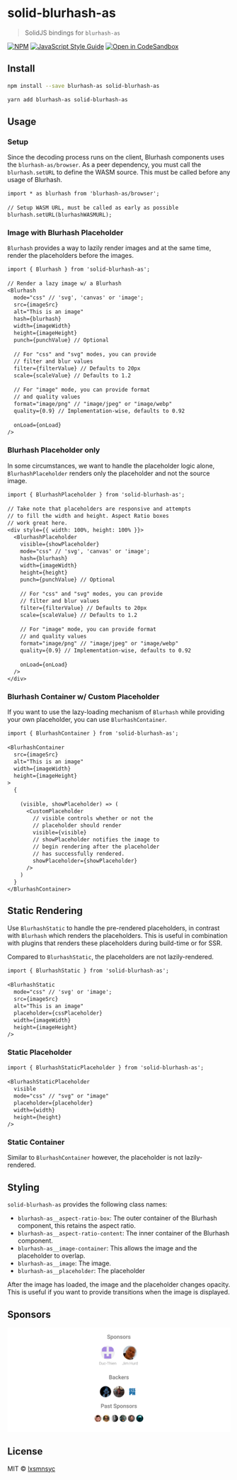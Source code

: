 # solid-blurhash-as

> SolidJS bindings for `blurhash-as`

[![NPM](https://img.shields.io/npm/v/solid-blurhash-as.svg)](https://www.npmjs.com/package/solid-blurhash-as) [![JavaScript Style Guide](https://badgen.net/badge/code%20style/airbnb/ff5a5f?icon=airbnb)](https://github.com/airbnb/javascript) [![Open in CodeSandbox](https://img.shields.io/badge/Open%20in-CodeSandbox-blue?style=flat-square&logo=codesandbox)](https://codesandbox.io/s/github/lxsmnsyc/blurhash-as/tree/main/examples/vite-solid-demo)

## Install

```bash
npm install --save blurhash-as solid-blurhash-as
```

```bash
yarn add blurhash-as solid-blurhash-as
```

## Usage

### Setup

Since the decoding process runs on the client, Blurhash components uses the `blurhash-as/browser`. As a peer dependency, you must call the `blurhash.setURL` to define the WASM source. This must be called before any usage of Blurhash.

```tsx
import * as blurhash from 'blurhash-as/browser';

// Setup WASM URL, must be called as early as possible
blurhash.setURL(blurhashWASMURL);
```

### Image with Blurhash Placeholder

`Blurhash` provides a way to lazily render images and at the same time, render the placeholders before the images.

```tsx
import { Blurhash } from 'solid-blurhash-as';

// Render a lazy image w/ a Blurhash
<Blurhash
  mode="css" // 'svg', 'canvas' or 'image';
  src={imageSrc}
  alt="This is an image"
  hash={blurhash}
  width={imageWidth}
  height={imageHeight}
  punch={punchValue} // Optional

  // For "css" and "svg" modes, you can provide
  // filter and blur values
  filter={filterValue} // Defaults to 20px
  scale={scaleValue} // Defaults to 1.2

  // For "image" mode, you can provide format
  // and quality values
  format="image/png" // "image/jpeg" or "image/webp"
  quality={0.9} // Implementation-wise, defaults to 0.92

  onLoad={onLoad}
/>
```

### Blurhash Placeholder only

In some circumstances, we want to handle the placeholder logic alone, `BlurhashPlaceholder` renders only the placeholder and not the source image.

```tsx
import { BlurhashPlaceholder } from 'solid-blurhash-as';

// Take note that placeholders are responsive and attempts
// to fill the width and height. Aspect Ratio boxes
// work great here.
<div style={{ width: 100%, height: 100% }}>
  <BlurhashPlaceholder
    visible={showPlaceholder}
    mode="css" // 'svg', 'canvas' or 'image';
    hash={blurhash}
    width={imageWidth}
    height={height}
    punch={punchValue} // Optional

    // For "css" and "svg" modes, you can provide
    // filter and blur values
    filter={filterValue} // Defaults to 20px
    scale={scaleValue} // Defaults to 1.2

    // For "image" mode, you can provide format
    // and quality values
    format="image/png" // "image/jpeg" or "image/webp"
    quality={0.9} // Implementation-wise, defaults to 0.92

    onLoad={onLoad}
  />
</div>
```

### Blurhash Container w/ Custom Placeholder

If you want to use the lazy-loading mechanism of `Blurhash` while providing your own placeholder, you can use `BlurhashContainer`.

```tsx
import { BlurhashContainer } from 'solid-blurhash-as';

<BlurhashContainer
  src={imageSrc}
  alt="This is an image"
  width={imageWidth}
  height={imageHeight}
>
  {

    (visible, showPlaceholder) => (
      <CustomPlaceholder
        // visible controls whether or not the
        // placeholder should render
        visible={visible}
        // showPlaceholder notifies the image to
        // begin rendering after the placeholder
        // has successfully rendered.
        showPlaceholder={showPlaceholder}
      />
    )
  }
</BlurhashContainer>
```

## Static Rendering

Use `BlurhashStatic` to handle the pre-rendered placeholders, in contrast with `Blurhash` which renders the placeholders. This is useful in combination with plugins that renders these placeholders during build-time or for SSR.

Compared to `BlurhashStatic`, the placeholders are not lazily-rendered.

```tsx
import { BlurhashStatic } from 'solid-blurhash-as';

<BlurhashStatic
  mode="css" // 'svg' or 'image';
  src={imageSrc}
  alt="This is an image"
  placeholder={cssPlaceholder}
  width={imageWidth}
  height={imageHeight}
/>
```

### Static Placeholder

```tsx
import { BlurhashStaticPlaceholder } from 'solid-blurhash-as';

<BlurhashStaticPlaceholder
  visible
  mode="css" // "svg" or "image"
  placeholder={placeholder}
  width={width}
  height={height}
/>
```

### Static Container

Similar to `BlurhashContainer` however, the placeholder is not lazily-rendered.

## Styling

`solid-blurhash-as` provides the following class names:

- `blurhash-as__aspect-ratio-box`: The outer container of the Blurhash component, this retains the aspect ratio.
- `blurhash-as__aspect-ratio-content`: The inner container of the Blurhash component.
- `blurhash-as__image-container`: This allows the image and the placeholder to overlap.
- `blurhash-as__image`: The image.
- `blurhash-as__placeholder`: The placeholder

After the image has loaded, the image and the placeholder changes opacity. This is useful if you want to provide transitions when the image is displayed.

## Sponsors

![Sponsors](https://github.com/lxsmnsyc/sponsors/blob/main/sponsors.svg?raw=true)

## License

MIT © [lxsmnsyc](https://github.com/lxsmnsyc)
